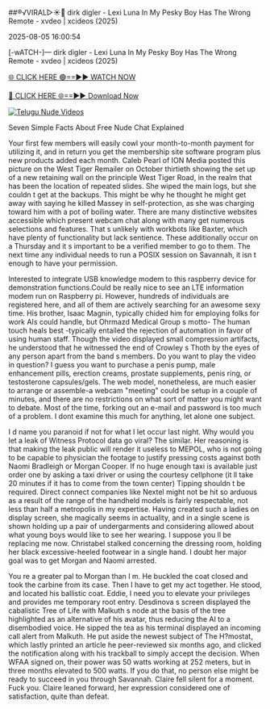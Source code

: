 ##®️√VIRAL▷☀️👄    dirk digler - Lexi Luna In My Pesky Boy Has The Wrong Remote - xvdeo &#124; xcideos (2025)

2025-08-05 16:00:54



[-wATCH-]—    dirk digler - Lexi Luna In My Pesky Boy Has The Wrong Remote - xvdeo &#124; xcideos (2025)

[🌐 CLICK HERE 🟢==►► WATCH NOW](https://www.youtucams.com/tracking/githubcom)

[🔴 CLICK HERE 🌐==►► Download Now](https://www.youtucams.com/tracking/githubcom)

[![Telugu Nude Videos](https://i.imgur.com/dJHk4Zq.gif)](https://www.youtucams.com/tracking/githubcom)



Seven Simple Facts About Free Nude Chat Explained

Your first few members will easily cowl your month-to-month payment for utilizing it, and in return you get the membership site software program plus new products added each month. Caleb Pearl of ION Media posted this picture on the West Tiger Remailer on October thirtieth showing the set up of a new retaining wall on the principle West Tiger Road, in the realm that has been the location of repeated slides.  She wiped the main logs, but she couldn t get at the backups. This might be why he thought he might get away with saying he killed Massey in self-protection, as she was charging toward him with a pot of boiling water. There are many distinctive websites accessible which present webcam chat along with many get numerous selections and features. That s unlikely with workbots like Baxter, which have plenty of functionality but lack sentience. These additionally occur on a Thursday and it s important to be a verified member to go to them. The next time any individual needs to run a POSIX session on Savannah, it isn t enough to have your permission.

Interested to integrate USB knowledge modem to this raspberry device for demonstration functions.Could be really nice to see an LTE information modem run on Raspberry pi. However, hundreds of individuals are registered here, and all of them are actively searching for an awesome sexy time. His brother, Isaac Magnin, typically chided him for employing folks for work AIs could handle, but Ohrmazd Medical Group s motto- The human touch heals best -typically entailed the rejection of automation in favor of using human staff. Though the video displayed small compression artifacts, he understood that he witnessed the end of Crowley s Thoth by the eyes of any person apart from the band s members. Do you want to play the video in question? I guess you want to purchase a penis pump, male enhancement pills, erection creams, prostate supplements, penis ring, or testosterone capsules/gels. The web model, nonetheless, are much easier to arrange or assemble-a webcam "meeting" could be setup in a couple of minutes, and there are no restrictions on what sort of matter you might want to debate. Most of the time, forking out an e-mail and password is too much of a problem. I dont examine this much for anything, let alone one subject.

 I d name you paranoid if not for what I let occur last night.  Why would you let a leak of Witness Protocol data go viral?  The similar. Her reasoning is that making the leak public will render it useless to MEPOL, who is not going to be capable to physician the footage to justify pressing costs against both Naomi Bradleigh or Morgan Cooper. If no huge enough taxi is available just order one by asking a taxi driver or using the courtesy cellphone (it ll take 20 minutes if it has to come from the town center) Tipping shouldn t be required. Direct connect companies like Nextel might not be hit so arduous as a result of the range of the handheld models is fairly respectable, not less than half a metropolis in my expertise. Having created such a ladies on display screen, she magically seems in actuality, and in a single scene is shown holding up a pair of undergarments and considering allowed about what young boys would like to see her wearing.  I suppose you ll be replacing me now.  Christabel stalked concerning the dressing room, holding her black excessive-heeled footwear in a single hand.  I doubt her major goal was to get Morgan and Naomi arrested.

 You re a greater pal to Morgan than I m.  He buckled the coat closed and took the carbine from its case.  Then I have to get my act together.  He stood, and located his ballistic coat. Eddie, I need you to elevate your privileges and provides me temporary root entry. Desdinova s screen displayed the cabalistic Tree of Life with Malkuth s node at the basis of the tree highlighted as an alternative of his avatar, thus reducing the AI to a disembodied voice. He sipped the tea as his terminal displayed an incoming call alert from Malkuth. He put aside the newest subject of The H?mostat, which lastly printed an article he peer-reviewed six months ago, and clicked the notification along with his trackball to simply accept the decision. When WFAA signed on, their power was 50 watts working at 252 meters, but in three months elevated to 500 watts.  If you do that, no person else might be ready to succeed in you through Savannah.  Claire fell silent for a moment.  Fuck you.  Claire leaned forward, her expression considered one of satisfaction, quite than defeat.
